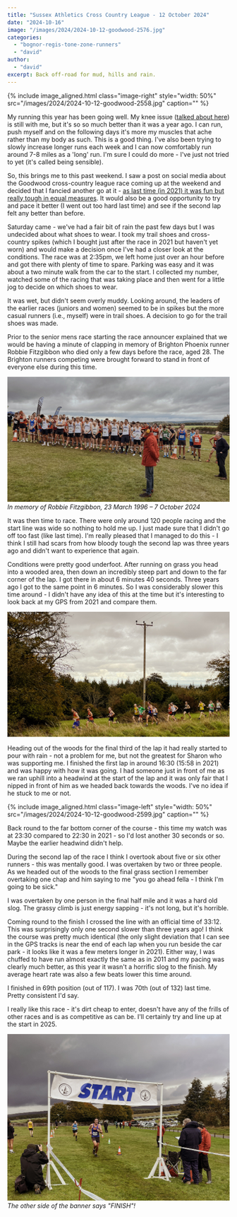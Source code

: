 ```yaml
---
title: "Sussex Athletics Cross Country League - 12 October 2024"
date: "2024-10-16"
image: "/images/2024/2024-10-12-goodwood-2576.jpg"
categories:
  - "bognor-regis-tone-zone-runners"
  - "david"
author:
  - "david"
excerpt: Back off-road for mud, hills and rain.
---
```


{% include image_aligned.html
  class="image-right"
  style="width: 50%"
  src="/images/2024/2024-10-12-goodwood-2558.jpg"
  caption=""
%}

My running this year has been going well.  My knee issue ([talked about here](/2024/01/2023-roundup/)) is still with me, but it's so so much better than it was a year ago. I can run, push myself and on the following days it's more my muscles that ache rather than my body as such.  This is a good thing.  I've also been trying to slowly increase longer runs each week and I can now comfortably run around 7-8 miles as a 'long' run.  I'm sure I could do more - I've just not tried to yet (it's called being sensible).

So, this brings me to this past weekend.  I saw a post on social media about the Goodwood cross-country league race coming up at the weekend and decided that I fancied another go at it - [as last time (in 2021) it was fun but really tough in equal measures](/2021/10/sussex-athletics-cross-country-league-16-october-2021/).  It would also be a good opportunity to try and pace it better (I went out too hard last time) and see if the second lap felt any better than before.

Saturday came - we've had a fair bit of rain the past few days but I was undecided about what shoes to wear.  I took my trail shoes and cross-country spikes (which I bought just after the race in 2021 but haven't yet worn) and would make a decision once I've had a closer look at the conditions.  The race was at 2:35pm, we left home just over an hour before and got there with plenty of time to spare.  Parking was easy and it was about a two minute walk from the car to the start.  I collected my number, watched some of the racing that was taking place and then went for a little jog to decide on which shoes to wear.

It was wet, but didn't seem overly muddy.  Looking around, the leaders of the earlier races (juniors and women) seemed to be in spikes but the more casual runners (i.e., myself) were in trail shoes.  A decision to go for the trail shoes was made.

Prior to the senior mens race starting the race announcer explained that we would be having a minute of clapping in memory of Brighton Phoenix runner Robbie Fitzgibbon who died only a few days before the race, aged 28.  The Brighton runners competing were brought forward to stand in front of everyone else during this time.

![](/images/2024/2024-10-12-goodwood-2567.jpg)
*In memory of Robbie Fitzgibbon, 23 March 1996 – 7 October 2024*

It was then time to race.  There were only around 120 people racing and the start line was wide so nothing to hold me up.  I just made sure that I didn't go off too fast (like last time).  I'm really pleased that I managed to do this - I think I still had scars from how bloody tough the second lap was three years ago and didn't want to experience that again.

Conditions were pretty good underfoot.  After running on grass you head into a wooded area, then down an incredibly steep part and down to the far corner of the lap.  I got there in about 6 minutes 40 seconds.  Three years ago I got to the same point in 6 minutes.  So I was considerably slower this time around - I didn't have any idea of this at the time but it's interesting to look back at my GPS from 2021 and compare them.

![](/images/2024/2024-10-12-goodwood-2576.jpg)

Heading out of the woods for the final third of the lap it had really started to pour with rain - not a problem for me, but not the greatest for Sharon who was supporting me.  I finished the first lap in around 16:30 (15:58 in 2021) and was happy with how it was going.  I had someone just in front of me as we ran uphill into a headwind at the start of the lap and it was only fair that I nipped in front of him as we headed back towards the woods.  I've no idea if he stuck to me or not.

{% include image_aligned.html
  class="image-left"
  style="width: 50%"
  src="/images/2024/2024-10-12-goodwood-2599.jpg"
  caption=""
%}

Back round to the far bottom corner of the course - this time my watch was at 23:30 compared to 22:30 in 2021 - so I'd lost another 30 seconds or so.  Maybe the earlier headwind didn't help.

During the second lap of the race I think I overtook about five or six other runners - this was mentally good.  I was overtaken by two or three people.  As we headed out of the woods to the final grass section I remember overtaking one chap and him saying to me "you go ahead fella - I think I'm going to be sick."

I was overtaken by one person in the final half mile and it was a hard old slog.  The grassy climb is just energy sapping - it's not long, but it's horrible.

Coming round to the finish I crossed the line with an official time of 33:12.  This was surprisingly only one second slower than three years ago!  I think the course was pretty much identical (the only slight deviation that I can see in the GPS tracks is near the end of each lap when you run beside the car park - it looks like it was a few meters longer in 2021).  Either way, I was chuffed to have run almost exactly the same as in 2011 and my pacing was clearly much better, as this year it wasn't a horrific slog to the finish.  My average heart rate was also a few beats lower this time around.

I finished in 69th position (out of 117).  I was 70th (out of 132) last time.  Pretty consistent I'd say.

I really like this race - it's dirt cheap to enter, doesn't have any of the frills of other races and is as competitive as can be.  I'll certainly try and line up at the start in 2025.

![](/images/2024/2024-10-12-goodwood-2608.jpg)
*The other side of the banner says "FINISH"!*